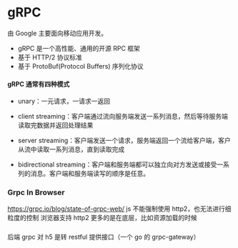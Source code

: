 # gRPC

由 Google 主要面向移动应用开发。

- gRPC 是一个高性能、通用的开源 RPC 框架
- 基于 HTTP/2 协议标准
- 基于 ProtoBuf(Protocol Buffers) 序列化协议

#### gRPC 通常有四种模式

- unary：一元请求，一请求一返回

- client streaming：客户端通过流向服务端发送一系列消息，然后等待服务端读取完数据并返回处理结果

- server streaming：客户端发送一个请求，服务端返回一个流给客户端，客户从流中读取一系列消息，直到读取完成

- bidirectional streaming：客户端和服务端都可以独立向对方发送或接受一系列的消息。客户端和服务端读写的顺序是任意。

### Grpc In Browser

https://grpc.io/blog/state-of-grpc-web/
js 不能强制使用 http2，也无法进行细粒度的控制
浏览器支持 http2 更多的是在底层，比如资源加载的时候

###

后端 grpc 对 h5 是转 restful 提供接口（一个 go 的 grpc-gateway）
